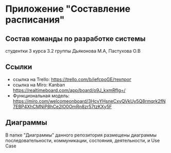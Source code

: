 # Приложение "Составление расписания"
## Состав команды по разработке системы
студентки 3 курса 3.2 группы 
Дьяконова М.А, Пастухова О.В
## Ссылки
* ссылка на Trello: https://trello.com/b/iefcpoGE/техпрог
* ссылка на Miro:  Kanban https://realtimeboard.com/app/board/o9J_kxmRfIg=/
* Функциональная модель: https://miro.com/welcomeonboard/3HcvYHsneCxyQVkUy5Q8rmqrk2fN7EBP4XhCMNiP8hCe2lO0OmRn8zr57tzKXy5F
## Диаграммы
В папке "Диаграммы" данного репозитория размещены диаграммы последовательности, коммуникации, состояния, деятельности, и Use Case

